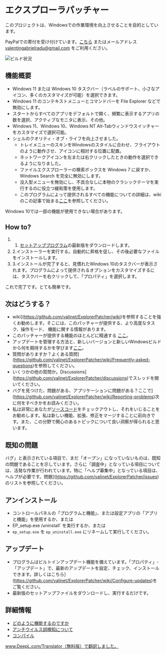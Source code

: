 # エクスプローラパッチャー
このプロジェクトは、Windowsでの作業環境を向上させることを目的としています。

PayPalでの寄付を受け付けています。[こちら](https://www.paypal.com/donate?business=valentingabrielradu%40gmail.com&no_recurring=0&item_name=ExplorerPatcher&currency_code=EUR) またはメールアドレス valentingabrielradu@gmail.com をご利用ください。

![ビルド状況](https://github.com/valinet/ExplorerPatcher/actions/workflows/build.yml/badge.svg)

## 機能概要

* Windows 11 または Windows 10 タスクバー（ラベルのサポート、小さなアイコン、多くのカスタマイズが可能）を選択できます。
* Windows 11 のコンテキストメニューとコマンドバーを File Explorer などで無効にします。
* スタートからすべてのアプリをデフォルトで開く、頻繁に表示するアプリの数を選択、アクティブなモニタに表示、その他。
* Windows 11、Windows 10、Windows NT Alt-Tabウィンドウスイッチャーをカスタマイズで選択可能。
* シェルのクオリティ・オブ・ライフを向上させました。
  * トレイメニューのスキンをWindowsのスタイルに合わせ、フライアウトのように動作させ、アイコンに相対する位置に配置。
  * ネットワークアイコンを左または右クリックしたときの動作を選択できるようになりました。
  * ファイルエクスプローラーの検索ボックスを Windows 7 に戻すか、Windows Search を完全に無効にします。
  * 没入型メニューを無効にし、不具合なしに本物のクラシックテーマを実行するのに役立つ緩和策を使用します。
  * このプログラムによって提供されるすべての機能についての詳細は、wikiのこの記事で始まる[ここ](https://github.com/valinet/ExplorerPatcher/wiki/All-features)を参照してください。

Windows 10では一部の機能が使用できない場合があります。

## How to?

1. 1. [セットアッププログラム](https://github.com/valinet/ExplorerPatcher/releases/latest/download/ep_setup.exe)の最新版をダウンロードします。
2. 2.インストーラーを実行する。自動的に昇格を促し、その後必要なファイルをインストールします。
3. 3.インストールが完了すると、見慣れたWindows 10のタスクバーが表示されます。プログラムによって提供されるオプションをカスタマイズするには、タスクバーを右クリックして、「プロパティ」を選択します。

これで完了です。とても簡単です。

## 次はどうする？

* wiki](https://github.com/valinet/ExplorerPatcher/wiki)を参照することを強くお勧めします。そこには、このパッチャーが提供する、より高度なタスク、操作モード、 機能に関する情報があります。
* このパッチャーが提供する機能のほとんどに精通する [ここ](https://github.com/valinet/ExplorerPatcher/wiki/All-features)。
* アップデートを管理する方法と、新しいバージョンと新しいWindowsビルドから何を期待するかを学びます[ここ](https://github.com/valinet/ExplorerPatcher/wiki/Configure-updates)。
* 質問がありますか？よくある質問](https://github.com/valinet/ExplorerPatcher/wiki/Frequently-asked-questions)を参照してください。
* いくつかの他の質問か。Discussions](https://github.com/valinet/ExplorerPatcher/discussions)でスレッドを開いてください。
* バグを見つけた、問題がある、アプリケーションに問題がある？ここで](https://github.com/valinet/ExplorerPatcher/wiki/Reporting-problems)次に何をすべきかをお読みください。
* 私は非常にあなたが[ソースコード](https://github.com/valinet/ExplorerPatcher/tree/master)をチェックアウトし、それをいじることをお勧めします。私は新しい機能、拡張、修正をマージすることに前向きです。また、この分野で関心のあるトピックについて良い洞察が得られると思います。

## 既知の問題

バグ」と表示されている項目で、まだ「オープン」になっていないものは、既知の問題であることを示しています。さらに「調査中」となっている項目については、活発な作業が行われています。特に「ヘルプ募集中」となっている項目は、ヘルプが必要です。問題](https://github.com/valinet/ExplorerPatcher/issues) のリストを参照してください。

## アンインストール

* コントロールパネルの「プログラムと機能」、または設定アプリの「アプリと機能」を使用するか、または
* EP_setup.exe /uninstall` を実行するか、または
* `ep_setup.exe` を `ep_uninstall.exe` にリネームして実行してください。

## アップデート

* プログラムはビルトインアップデート機能を備えています。「プロパティ」-「アップデート」で、最新のアップデートを設定、チェック、インストールできます。詳しくはこちら](https://github.com/valinet/ExplorerPatcher/wiki/Configure-updates)をご覧ください。
* 最新版のセットアップファイルをダウンロードし、実行するだけです。

## 詳細情報

* [どのように機能するのですか](https://github.com/valinet/ExplorerPatcher/wiki/How-does-it-work)
* [アンチウイルス誤検知について](https://github.com/valinet/ExplorerPatcher/wiki/Antivirus-false-positives)
* [コンパイル](https://github.com/valinet/ExplorerPatcher/wiki/Compiling)


www.DeepL.com/Translator（無料版）で翻訳しました。

